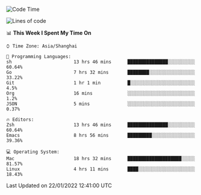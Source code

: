 <!--START_SECTION:waka-->
![Code Time](http://img.shields.io/badge/Code%20Time-583%20hrs%2012%20mins-blue)

![Lines of code](https://img.shields.io/badge/From%20Hello%20World%20I%27ve%20Written-22%20Thousand%20lines%20of%20code-blue)

📊 **This Week I Spent My Time On** 

```text
⌚︎ Time Zone: Asia/Shanghai

💬 Programming Languages: 
sh                       13 hrs 46 mins      ███████████████░░░░░░░░░░   60.64% 
Go                       7 hrs 32 mins       ████████░░░░░░░░░░░░░░░░░   33.22% 
Git                      1 hr 1 min          █░░░░░░░░░░░░░░░░░░░░░░░░   4.5% 
Org                      16 mins             ░░░░░░░░░░░░░░░░░░░░░░░░░   1.2% 
JSON                     5 mins              ░░░░░░░░░░░░░░░░░░░░░░░░░   0.37%

🔥 Editors: 
Zsh                      13 hrs 46 mins      ███████████████░░░░░░░░░░   60.64% 
Emacs                    8 hrs 56 mins       █████████░░░░░░░░░░░░░░░░   39.36%

💻 Operating System: 
Mac                      18 hrs 32 mins      ████████████████████░░░░░   81.57% 
Linux                    4 hrs 11 mins       ████░░░░░░░░░░░░░░░░░░░░░   18.43%

```


 Last Updated on 22/01/2022 12:41:00 UTC
<!--END_SECTION:waka-->
